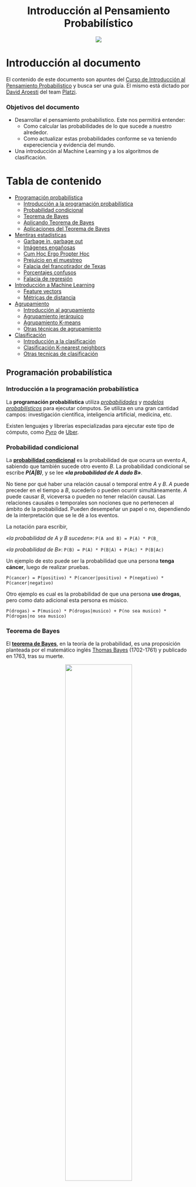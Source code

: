 <div align="center">
  <h1>Introducción al Pensamiento Probabilístico
</h1>
</div>

<div align="center"> 
  <img src="readme_img/introduccion-pensamiento-probabilistico.png" width="">
</div>

# Introducción al documento

El contenido de este documento son apuntes del [Curso de Introducción al Pensamiento Probabilístico](https://platzi.com/clases/probabilistica/) y busca ser una guía. El mismo está dictado por [David Aroesti](https://github.com/jdaroesti) del team [Platzi](https://platzi.com).

### Objetivos del documento
- Desarrollar el pensamiento probabilistico. Este nos permitirá entender:
    - Como calcular las probabilidades de lo que sucede a nuestro alrededor.
    - Como actualizar estas probabilidades conforme se va teniendo expereciencia y evidencia del mundo.
- Una introducción al Machine Learning y a los algoritmos de clasificación.

# Tabla de contenido
- [Programación probabilística](#Programación-probabilística)
    - [Introducción a la programación probabilística](#Introducción-a-la-programación-probabilística)
    - [Probabilidad condicional](#Probabilidad-condicional)
    - [Teorema de Bayes](#Teorema-de-Bayes)
    - [Aplicando Teorema de Bayes](#Aplicando-Teorema-de-Bayes)
    - [Aplicaciones del Teorema de Bayes](#Aplicaciones-del-Teorema-de-Bayes)
- [Mentiras estadísticas](#Mentiras-estadísticas)
    - [Garbage in, garbage out](#Garbage-in,-garbage-out)
    - [Imágenes engañosas](#Imágenes-engañosas)
    - [Cum Hoc Ergo Propter Hoc](#Cum-Hoc-Ergo-Propter-Hoc)
    - [Prejuicio en el muestreo](#Prejuicio-en-el-muestreo)
    - [Falacia del francotirador de Texas](#Falacia-del-francotirador-de-Texas)
    - [Porcentajes confusos](#Porcentajes-confusos)
    - [Falacia de regresión](#Falacia-de-regresión)
- [Introducción a Machine Learning](#Introducción-a-Machine-Learning)
    - [Feature vectors](#Feature-vectors)
    - [Métricas de distancia](#Métricas-de-distancia)
- [Agrupamiento](#Agrupamiento)
    - [Introducción al agrupamiento](#Introducción-al-agrupamiento)
    - [Agrupamiento jerárquico](#Agrupamiento-jerárquico)
    - [Agrupamiento K-means](#Agrupamiento-K-means)
    - [Otras técnicas de agrupamiento](#Otras-técnicas-de-agrupamiento)
- [Clasificación](#Clasificación)
    - [Introducción a la clasificación](#Introducción-a-la-clasificación)
    - [Clasificación K-nearest neighbors](#Clasificación-K-nearest-neighbors)
    - [Otras tecnicas de clasificación](#Otras-tecnicas-de-clasificación)


## Programación probabilística
### Introducción a la programación probabilística

La **programación probabilística** utiliza [_probabilidades_](https://es.wikipedia.org/wiki/Teor%C3%ADa_de_la_probabilidad) y [_modelos probabilísticos_](https://es.wikipedia.org/wiki/Modelo_probabil%C3%ADstico) para ejecutar cómputos. Se utiliza en una gran cantidad campos: investigación científica, inteligencia artificial, medicina, etc.

Existen lenguajes y librerías especializadas para ejecutar este tipo de cómputo, como [_Pyro_](https://pyro.ai/) de [Uber](https://www.uber.com/ar/en/).

### Probabilidad condicional

La [**probabilidad condicional**](https://es.wikipedia.org/wiki/Probabilidad_condicionada) es la probabilidad de que ocurra un evento _A_, sabiendo que también sucede otro evento _B_. La probabilidad condicional se escribe **_P(A|B)_**, y se lee **_«la probabilidad de A dado B»_**.

No tiene por qué haber una relación causal o temporal entre _A_ y _B_. _A_ puede preceder en el tiempo a _B_, sucederlo o pueden ocurrir simultáneamente. _A_ puede causar _B_, viceversa o pueden no tener relación causal. Las relaciones causales o temporales son nociones que no pertenecen al ámbito de la probabilidad. Pueden desempeñar un papel o no, dependiendo de la interpretación que se le dé a los eventos.

La notación para escribir,

_«la probabilidad de A y B suceden»_: `P(A and B) = P(A) * P(B_` 

_«la probabilidad de B»_: `P(B) = P(A) * P(B|A) + P(Ac) * P(B|Ac)`

Un ejemplo de esto puede ser la probabilidad que una persona **tenga cáncer**, luego de realizar pruebas.

`P(cancer) = P(positivo) * P(cancer|positivo) + P(negativo) * P(cancer|negativo)`

Otro ejemplo es cual es la probabilidad de que una persona **use drogas**, pero como dato adicional esta persona es músico.

`P(drogas) = P(musico) * P(drogas|musico) + P(no sea musico) * P(drogas|no sea musico)`

### Teorema de Bayes

El [**teorema de Bayes**](https://es.wikipedia.org/wiki/Teorema_de_Bayes), en la teoría de la probabilidad, es una proposición planteada por el matemático inglés [Thomas Bayes](https://es.wikipedia.org/wiki/Thomas_Bayes) (1702-1761)​ y publicado en 1763, tras su muerte.
<br>
<div align="center">
    <img src="readme_img/Thomas_Bayes.gif" height="60%">
</div>
<br>

Este expresa que la probabilidad condicional de un evento aleatorio _A_ dado _B_ en términos de la distribución de probabilidad condicional del evento _B_ dado _A_ y la distribución de probabilidad marginal de solo _A_.

En términos más generales y menos matemáticos, el teorema de Bayes es de enorme relevancia puesto que vincula la probabilidad de _A_ dado _B_ con la probabilidad de _B_ dado _A_. 

Por ejemplo, sabiendo la probabilidad de tener un dolor de cabeza dado que se tiene gripe, se podría saber (si se tiene algún dato más), la probabilidad de tener gripe si se tiene un dolor de cabeza. Muestra este sencillo ejemplo la alta relevancia del teorema en cuestión para la ciencia en todas sus ramas, puesto que tiene vinculación íntima con la comprensión de la probabilidad de aspectos causales dados los efectos observados.

> Sea <img src="readme_img/conjunto-a1-an.svg" height="15"> un conjunto de sucesos mutuamente excluyentes y exhaustivos, y tales que la probabilidad de cada uno de ellos es distinta de cero (0). Sea B un suceso cualquiera del que se conocen las probabilidades condicionales <img src="readme_img/pba.svg" height="15">. Entonces, la probabilidad <img src="readme_img/pab.svg" height="15"> viene dada por la expresión:
> <br>
> <div align="center">
>     <img src="readme_img/bayes.svg" height="60">
> </div>
> <br>
> 
> donde:
> - <img src="readme_img/pai.svg" height="15"> son las probabilidades a priori,
> - <img src="readme_img/pba.svg" height="15"> es la probabilidad de <img src="readme_img/B.svg" height="12"> en la hipótesis <img src="readme_img/Ai.svg" height="15">,
> - <img src="readme_img/pab.svg" height="15"> son las probabilidades a posteriori.


> Como sabemos que <img src="readme_img/pb.svg" height="15"> podemos reemplazarlo en la ecuación y nos quedaría:
> <br>
> <div align="center">
>     <img src="readme_img/bayes-expandido.svg" height="60">
> </div>
> <br>

#### Entendiendo teorema de bayes

En el siguiente enlace hay una excelente explicación animada del [Teorema de Bayes en 3Blue1Brown](https://www.youtube.com/watch?v=HZGCoVF3YvM&t).

En las sigueints imagenes se puede ver el Teorema de Bayes y una representación visual del mismo. 

<br>
<div align="center">
    <img src="readme_img/bayes-3b1b.png" height="">
</div>
<div align="center">
    <img src="readme_img/geometria-bayes.png" height="">
</div>
<br>

Analicemos la gráfica 
- _P(H) = 13%_. **Probabilidad a priori** (Hipotesis)
- _P(E|H) = 35%_ (El 35% de P(H)). Probabilidad del Evento **E** dada la probabilidad de la Hipotesis **H**.
- _P(¬H) = 100% - 13%_. Probabilidad de que no ocurra la Hipotesis. 
- P(E|¬H) = 13% (El 13% de P(¬H)). Probabilidad del Evento **E** dada la probabilidad de la Hipotesis no ocurra **¬H**.
- _P(H|E) = 28%_. **Probabilidad a posteriori**. Probabilidad de la Hipotesis **H** dada la probabilidad de que ocurra el Evento **E**  .

_P(H|E) = P(H) * P(E|H) / (P(H) * P(E|H) + P(¬H) * P(E|¬H))_ = (0,13×0,35)÷(0,13×0,35 + (1−0,13)×0,13)

En el siguiente enlace se puede aplicar lo anterior descripto y jugar con diferentes probabilidades del [Teorema de Bayes de forma gráfica](https://www.skobelevs.ie/BayesTheorem/).

### Aplicando Teorema de Bayes

En el siguiente ejercicio se analizará los síntomas que alguien tiene antes de presentarse al médico y poder determinar cual es la probabilidad de que tenga cierta enfermedad. En este caso, la enfermedad será cancer. 

<br>
<div align="center">
    <img src="readme_img/datos-sintomas-cancer.png" height="">
</div>
<br>

Analizando variables:
- **H**ipótesis = Tener cancer. 
    - _P(H) = 1 / 100 000 = 0,00001 = 0,001%_
- **E**videncia = Presentar síntomas.
- ¬**H**ipótesis = No tener cancer. 
    - _P(¬H) = 1 - P(H)= 0,99999 = 99,999%_
- P(E|H) = Probabilidades de presentar síntomas dado que tenga cancer.
    - _P(E|H) = 1 = 100%_
- P(E|¬H) = Probabilidades presentar síntomas dado que no tenga cancer.
    - _P(E|¬H) = 10 / 99999 = 0,000100001 = 0,0100001%_

[Script](https://github.com/francomanca93/Escuela-DataScience/blob/master/introduccion-al-pensamiento-probabilistico/scripts/sintomas.py) que cálcula el teorema de bayes.

```py
def calcular_bayes(priori_H, prob_E_dado_H, prob_E):
    '''Teorema de Bayes.
    
    Variables de entrada:
    - priori_H = probabidad de la hipótesis
    - prob_E_dado_H = probabidad de la evidencia dada la hipótesis
    - prob_E = probabilidad de la evidencia

    return (priori_H * prob_E_dado_H) / prob_E
    '''
    return (priori_H * prob_E_dado_H) / prob_E

def prob_E(priori_H, prob_E_dado_H, prob_E_no_dado_H):
    '''Función que regresa la probabilidad de la evidencia.

    Variables de entrada:
    - priori_H = probabidad de la hipótesis
    - prob_E_dado_H = probabidad de la evidencia dada la hipótesis
    - prob_E_no_dado_H = probabilidad de la evidencia no dada la hipótesis

    return (priori_H * prob_E_dado_H) + (no_priori_H * prob_E_no_dado_H)
    '''
    no_priori_H = 1 - priori_H
    return (priori_H * prob_E_dado_H) + (no_priori_H * prob_E_no_dado_H)


if __name__ == '__main__':
    prob_cancer = 1 / 100000
    prob_sintoma_dado_cancer = 1
    prob_sintoma_dado_no_cancer = 10 / 99999
    prob_no_cancer = 1 - prob_cancer

    prob_sintoma = prob_E(prob_cancer, prob_sintoma_dado_cancer, prob_sintoma_dado_no_cancer)
    prob_cancer_dado_sintoma = calcular_bayes(prob_cancer, prob_sintoma_dado_cancer, prob_sintoma)

    print(prob_cancer_dado_sintoma)
```

Salida:
```
0.09090909090909091
```

### Aplicaciones del Teorema de Bayes

El Teorema de Bayes es uno de los mecanismos matemáticos más importantes en la actualidad. A grandes rasgos, nos permite medir nuestra certidumbre con respecto a un suceso tomando en cuenta nuestro conocimiento previo y la evidencia que tenemos a nuestra disposición. El Teorema de Bayes permea en tu vida diaria, desde descubrimientos científicos hasta coches autónomos, el Teorema de Bayes es el motor conceptual que alimenta mucho de nuestro mundo moderno.
​

En esta lectura me gustaría darte ejemplos de cómo se utiliza en la vida moderna para que puedas comenzar a implementarlo en tus proyectos, análisis y hasta en
tu vida personal.

#### Turing y el código enigma de los Nazis

​
Casi todos sabemos que [Alan Turing](https://es.wikipedia.org/wiki/Alan_Turing) es uno de los padres del cómputo moderno; pocos saben que fue gracias a él que los aliados pudieron tener una ventaja decisiva cuando Turing logró descifrar el código enigma que encriptaba todas las comunicaciones nazis; pero aún menos saben que para romper este código utilizó el Teorema de Bayes.

<br>
<div align="center">
    <img src="readme_img/alan-turing.jpg" height="300">
    <p><b>Alan Turing</b></p>
</div>
<br>

Lo que hizo Turing fue aplicar el Teorema para descifrar un segmento de un mensaje, calcular las probabilidades iniciales y actualizar las probabilidades
de que el mensaje era correcto cuando nueva evidencia (pistas) era presentada.

#### Finanzas

Una de las decisiones más difíciles cuando estás manejando un portafolio de inversión es determinar si un instrumento financiero (acciones, valores, bonos, etc.) se va a apreciar en el futuro y por cuánto, o si, por el contrario se debe vender el instrumento. Los portafolios managers más exitosos utilizan el Teorema de Bayes para analizar sus portafolios.
​

En pocas palabras, puedes determinar las probabilidades iniciales basándote en el rendimiento previo de tu portafolio o en el rendimiento de toda la bolsa y
luego añadir evidencia (estados financieros, proyecciones del mercado, etc.) para tener una mayor confianza en las decisiones de venta o compra.

#### Derecho

El Derecho es uno de los campos más fértiles para aplicar pensamiento bayesiano. Cuando un abogado quiere defender a su cliente, puede comenzar a evaluar una probabilidad de ganar (basada en su experiencia previa, o en estadísticas sobre el número de juicios y condenados con respecto del tema legal que competa) y actualiza su probabilidad conforme vayan sucediendo los eventos del proceso jurisdiccional.
​

Cada nueva notificación, cada prueba y evidencia que encuentre, etc. sirve para actualizar la confianza del abogado.

#### Inteligencia artificial

El Teorema de Bayes es central en el desarrollo de sistemas modernos de inteligencia artificial. Cuando un coche autónomo se encuentra navegando en las calles, tiene que identificar todos los objetos que se encuentran en su “campo de visión” y determinar cuál es la probabilidad de tener una colisión. Esta probabilidad se actualiza con cada movimiento de cada objeto y con el propio movimiento del vehículo autónomo. Esta constante actualización de probabilidades es lo que permite que los vehículos autónomos tomen decisiones
acertadas que eviten accidentes.
​

En esta rama existen muchos ejemplos como para cubrirlos todos, pero quiero por lo menos mencionar algunos casos de uso: 
- filtros de spam.
- reconocimiento de voz.
- motores de búsqueda.
- análisis de riesgo crediticio
- ofertas automáticas, 
- y un largo etcétera.
​

## Mentiras estadísticas

Aunque nuestro software este bien estructurado, hay veces que el mismo puede arrojarnos errores, estos errores son como un tercer nivel de bugs, donde podemos identicar a 3:
1. **Error de Sintaxis**. Error tradicional.
2. **Error de Lógica**. Bugs mas complejos.
3. **Error en el diseño del software**. Esto se debe por la forma en la que pensamos y llegamos a conclusiones. Bugs que no están en el programa en sí. Son los más difíciles de encontrar.  

En esta sección veremos diferentes errores de pensamientos que nos podemos encontrar y que debemos aprender a detectar cuando estemos frente a uno. 

### Garbage in, garbage out
La calidad de nuestros datos es igual de fundamental que la precisión de nuestros cómputos. Cuando los datos son errados, aunque tengamos un cómputo excelente nuestro resultado serán erróneos.

En pocas palabras: con datos errados las conclusiones serán erradas.

### Imágenes engañosas

Las visualizaciones son muy importantes para entender un conjunto de datos. Errores que pueden confundir o manipular y llegar a conclusiones erroneas cuando analizamos gráficas pueden ser: 
- **Variación de escalas.** Cuando se juega con la escala se puede llegar a conclusiones incorrectas.
- **Sin Etiquetas.** Si no hay etiquetas, no se puede llegar a una conclusión. 
- **Sin escalas.** Si no hay escalas, no podemos comparar. 

**Nunca se debe confiar en una gráfica sin escalas o etiquetas.**

### Cum Hoc Ergo Propter Hoc

[Cum Hoc Ergo Propter Hoc](https://es.wikipedia.org/wiki/Cum_hoc_ergo_propter_hoc) significa _Después de esto, eso_; ó _entonces a consecuencia de esto, eso_. 

Esto es una falacia (es decir, un argumento que parece válido, pero que no lo es) que se comete al inferir que dos o más eventos están conectados causalmente porque se dan juntos.

La falacia consiste en inferir que existe una relación causal entre dos o más eventos por haberse observado una correlación estadística entre ellos. Esta falacia muchas veces se refuta mediante la frase **correlación no implica causalidad**. 

Dos variables están positivamente correlacionadas cuando se mueven en la misma dirección y negativamente correlacionadas cuando se mueven en direcciones opuestas. Esta correlación no implica causalidad.

Puede existir variables escondidas que generen la correlación.

Analizando la falacia: 
> En general, la falacia reside en que, dados dos eventos A y B, al descubrir una correlación estadística entre ambos, es un error inferir que A causa B sin antes considerar la validez de al menos una de las siguientes cuatro posibilidades:
> - Que B sea la causa de A.
> - Que haya un tercer factor desconocido que sea realmente la causa de la relación entre A y B.
> - Que la relación sea tan compleja y numerosa que los hechos sean simples coincidencias.
> - Que B sea la causa de A y al mismo tiempo A sea la de B, es decir, que estén de acuerdo, que sea una relación sinérgica o simbiótica donde la unión cataliza los efectos que se observan.

### Prejuicio en el muestreo

Para que un [muestra estadística](https://es.wikipedia.org/wiki/Muestra_estad%C3%ADstica) pueda servir como base para la inferencia estadística tiene que ser aleatorio y representativo.

Una muestra representativa es una pequeña cantidad ___algo___ que refleja, con la mayor precisión posible, a un grupo más grande. 

El prejuicio en el muestreo elimina la representatividad de las muestras.

A veces conseguir muestras es difícil, por lo que se utiliza a la población de más fácil acceso (ejemplo: en caso estudios universitarios), esto se debe evitar si queremos que nuestra sea representativa.

### Falacia del francotirador de Texas

[Falacia del francotirador](https://es.wikipedia.org/wiki/Falacia_del_francotirador) Esta falacia lógica se da cuando no se toma la aleatoriedad en consideración, es decir, donde la información que no tiene relación alguna es interpretada, manipulada o maquillada hasta que ésta parezca tener un sentido. También sucede cuando uno se enfoca en las similitudes e ignora las diferencias.

El nombre viene de un tirador que disparó aleatoriamente varios tiros a un granero y después pintó una diana centrada en cada uno de los tiros para autoproclamarse francotirador. 

Cuando fallamos al tener una hipótesis antes de recolectar datos estamos en alto riesgo de caer en esta falacia (muy común en Data Science).

### Porcentajes confusos

Cuando no sabemos la cuenta total de donde se obtiene un porcentaje tenemos el riesgo de concluir falsos resultados. 

Los porcentajes son una medida **RELATIVA**, significa que varían en **RELACIÓN** a el dato que estemos tomando.

Por eso **siempre** es importante ver el contexto ya que los porcentajes, en vacio, no significan mucho o básicamente nada.

### Falacia de regresión

## Introducción a Machine Learning
### Feature vectors
### Métricas de distancia

## Agrupamiento
### Introducción al agrupamiento
### Agrupamiento jerárquico
### Agrupamiento K-means
### Otras técnicas de agrupamiento

## Clasificación
### Introducción a la clasificación
### Clasificación K-nearest neighbors
### Otras tecnicas de clasificación